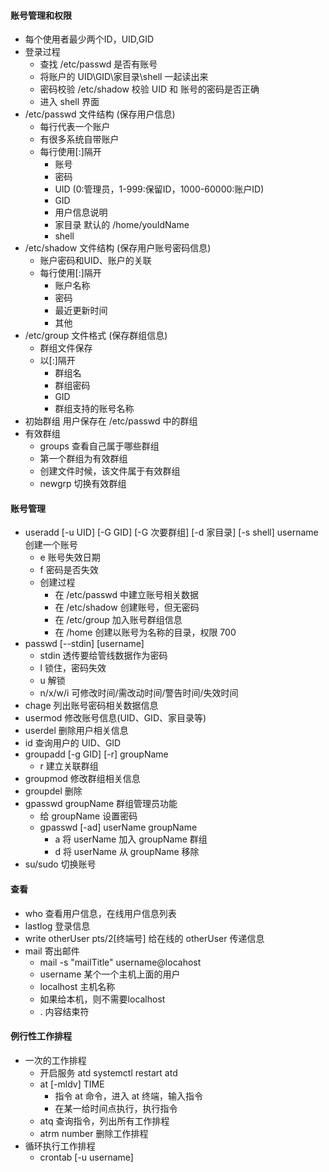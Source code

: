 
#### 账号管理和权限
- 每个使用者最少两个ID，UID,GID
- 登录过程
    + 查找 /etc/passwd 是否有账号
    + 将账户的 UID\GID\家目录\shell 一起读出来
    + 密码校验 /etc/shadow 校验 UID 和 账号的密码是否正确
    + 进入 shell 界面
- /etc/passwd 文件结构 (保存用户信息)
    + 每行代表一个账户
    + 有很多系统自带账户
    + 每行使用[:]隔开
        + 账号
        + 密码
        + UID (0:管理员，1-999:保留ID，1000-60000:账户ID)
        + GID
        + 用户信息说明
        + 家目录 默认的 /home/youIdName
        + shell 
- /etc/shadow 文件结构 (保存用户账号密码信息)
    + 账户密码和UID、账户的关联
    + 每行使用[:]隔开
        + 账户名称
        + 密码
        + 最近更新时间
        + 其他
- /etc/group 文件格式 (保存群组信息)
    + 群组文件保存
    + 以[:]隔开
        + 群组名
        + 群组密码
        + GID
        + 群组支持的账号名称
- 初始群组 用户保存在 /etc/passwd 中的群组
- 有效群组
    + groups 查看自己属于哪些群组
    + 第一个群组为有效群组
    + 创建文件时候，该文件属于有效群组
    + newgrp 切换有效群组


#### 账号管理
- useradd [-u UID] [-G GID] [-G 次要群组] [-d 家目录] [-s shell] username 创建一个账号
    + e 账号失效日期
    + f 密码是否失效
    + 创建过程
        + 在 /etc/passwd 中建立账号相关数据
        + 在 /etc/shadow 创建账号，但无密码
        + 在 /etc/group 加入账号群组信息
        + 在 /home 创建以账号为名称的目录，权限 700
- passwd [--stdin]  [username]
    + stdin 透传要给管线数据作为密码
    + l 锁住，密码失效
    + u 解锁
    + n/x/w/i 可修改时间/需改动时间/警告时间/失效时间
- chage 列出账号密码相关数据信息
- usermod 修改账号信息(UID、GID、家目录等)
- userdel 删除用户相关信息
- id 查询用户的 UID、GID
- groupadd [-g GID] [-r] groupName
    + r 建立关联群组
- groupmod 修改群组相关信息
- groupdel 删除
- gpasswd groupName 群组管理员功能
    + 给 groupName 设置密码
    + gpasswd [-ad] userName groupName
        + a 将 userName 加入 groupName 群组
        + d 将 userName 从 groupName 移除
- su/sudo 切换账号

#### 查看
- who 查看用户信息，在线用户信息列表
- lastlog 登录信息
- write otherUser pts/2[终端号]  给在线的 otherUser 传递信息
- mail 寄出邮件
    +  mail -s "mailTitle" username@locahost
    + username 某个一个主机上面的用户
    + localhost 主机名称
    + 如果给本机，则不需要localhost
    + . 内容结束符
    
#### 例行性工作排程
- 一次的工作排程
    + 开启服务 atd  systemctl restart atd
    + at [-mldv] TIME
        + 指令 at 命令，进入 at 终端，输入指令
        + 在某一给时间点执行，执行指令
    + atq 查询指令，列出所有工作排程
    + atrm number 删除工作排程
- 循环执行工作排程
    + crontab [-u username] 
        
    



    
    
    
    
    
    
    
    
    
    
    
    
    
    
    
    
    
    
    
    
    
